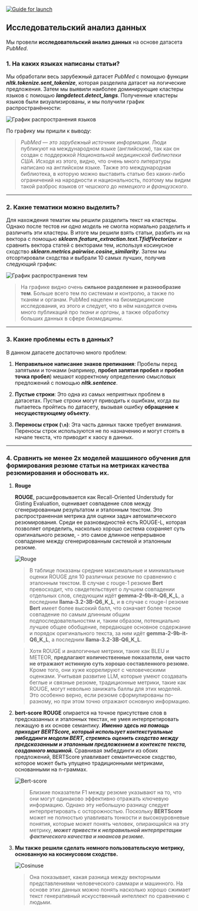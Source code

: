 [![Guide for launch](https://img.shields.io/badge/Guide-for_launch-5F9EA0.svg)](../guide_for_launch.md)

## Исследовательский анализ данных

Мы провели **исследовательский анализ данных** на основе датасета *PubMed*.

### 1. На каких языках написаны статьи?

Мы обработали весь зарубежный датасет _PubMed_ с помощью функции ___nltk.tokenize.sent_tokenize___, которая разделила датасет на логические предложения. Затем мы выявили наиболее доминирующие кластеры языков с помощью ___langdetect.detect_langs___. Полученные кластеры языков были визуализированы, и мы получили график распространённости:

![График распространения языков](image.png)

По графику мы пришли к выводу:

> *PubMed — это зарубежный источник информации*. Люди публикуют на международном языке (английском), так как он создан с поддержкой *Национальной медицинской библиотеки США*. Исходя из этого, видно, что очень много литературы написано на английском языке. Также это международная библиотека, в которую можно выставить статью без каких-либо ограничений на народности и национальность, поэтому мы видим такой разброс языков от *чешского* до *немецкого и французского*.

---

### 2. Какие тематики можно выделить?

Для нахождения тематик мы решили разделить текст на кластеры. Однако после тестов *ни одна модель* не смогла нормально разделить и различить эти кластеры. В итоге мы решили взять статьи, разбить их на вектора с помощью ___sklearn.feature_extraction.text.TfidfVectorizer___ и сравнить вектора статей с векторами тем, используя косинусное сходство ___sklearn.metrics.pairwise.cosine_similarity___. Затем мы отсортировали сходства и выбрали 10 самых лучших, получив следующий график:

![График распространения тем](image-1.png)

> На графике видно очень **сильное разделение и разнообразие тем**. Больше всего тем по системам и контролю, а также по тканям и органам. PubMed нацелен на биомедицинские исследования, из этого и следует, что в нём находится очень много публикаций про *ткани и органы*, а также обработку больших данных в сфере *биомедицины*.

---

### 3. Какие проблемы есть в данных?

В данном датасете достаточно много проблем:

1. **Неправильное написание знаков препинания**: Пробелы перед запятыми и точками (например, **пробел запятая пробел** и **пробел точка пробел**) мешают корректному определению смысловых предложений с помощью ___nltk.sentence___.

2. **Пустые строки**: Это одна из самых неприятных проблем в датасетах. Пустые строки могут приводить к ошибкам, когда вы пытаетесь пройтись по датасету, вызывая ошибку **обращение к несуществующему объекту**.

3. **Переносы строк (`\n`)**: Эта часть данных также требует внимания. Переносы строк используются не по назначению и могут стоять в начале текста, что приводит к хаосу в данных.

---


### 4. Сравнить не менее 2х моделей машшиного обучения для формирования резюме статьи на метриках качества резюмирования и обосновать их.



   1. **Rouge**
     
      **ROUGE**, расшифровывается как Recall-Oriented Understudy for Gisting Evaluation, оценивает совпадение слов между сгенерированным результатом и эталонным текстом. Это распространенная метрика для оценки задач автоматического резюмирования. Среди ее разновидностей есть ROUGE-L, которая позволяет определить, насколько хорошо система сохраняет суть оригинального резюме, - это самое длинное непрерывное совпадение между сгенерированным системой и эталонным резюме.

      ![Rouge](Rouge.png)

      > В таблице показаны средние максимальные и минимальные оценки ROUGE для 10 различных резюме по сравнению с эталонным текстом. В случае с rouge-1 резюме **Bert** превосходит, что свидетельствует о лучшем совпадении отдельных слов, следующим идёт **gemma-2-9b-it-Q6_K_L**, а последним **llama-3.2-3B-Q6_K_L**, и в случае с rouge-l резюме **Bert** имеет более высокий балл, что означает более тесное совпадение по самым длинным общим подпоследовательностям и, таким образом, потенциально лучшее общее обобщение, передающее основное содержание и порядок оригинального текста, за ним идёт **gemma-2-9b-it-Q6_K_L**, а последним **llama-3.2-3B-Q6_K_L**.
      
      > Хотя ROUGE и аналогичные метрики, такие как BLEU и METEOR, __предлагают количественные показатели, они часто не отражают истинную суть хорошо составленного резюме.__ Кроме того, они хуже коррелируют с человеческими оценками. Учитывая развитие LLM, которые умеют создавать беглые и связные резюме, традиционные метрики, такие как ROUGE, могут невольно занижать баллы для этих моделей. Это особенно верно, если резюме сформулированы по-разному, но при этом точно отражают основную информацию.



   2. **bert-score**
      **ROUGE** опирается на точное присутствие слов в предсказанных и эталонных текстах, не умея интерпретировать лежащую в их основе семантику. ___Именно здесь на помощь приходит BERTScore, который использует контекстуальные эмбеддинги модели BERT, стремясь оценить сходство между предсказанным и эталонным предложением в контексте текста, созданного машиной.___
      Сравнивая эмбеддинги из обоих предложений, BERTScore улавливает семантическое сходство, которое может быть упущено традиционными метриками, основанными на n-граммах.
      
      ![Bert-score](Bert.png)

      > Близкие показатели F1 между резюме указывают на то, что они могут одинаково эффективно отражать ключевую информацию. Однако эту небольшую разницу следует интерпретировать с осторожностью. Поскольку **BERTScore** может не полностью улавливать тонкости и высокоуровневые понятия, которые может понять человек, опирающийся на эту метрику, ___может привести к неправильной интерпретации фактического качества и нюансов резюме.___



   3. **Мы также решили сделать немного пользовательскую метрику, основанную на косинусовом сходстве.**

      ![Cosinuse](Cosinuse.png)
      > Она показывает, какая разница между векторными представлениями человеческого саммари и машинного. На основе этих данных можно понять насколько хорошо сжимает текст генеративный искусственный интеллект по сравнению с людьми.
